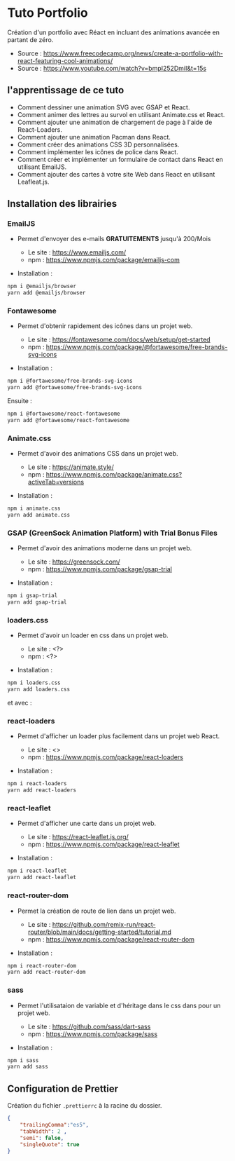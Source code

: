 # Tuto Portfolio

Création d'un portfolio avec Réact en incluant des animations avancée en partant de zéro.

- Source : <https://www.freecodecamp.org/news/create-a-portfolio-with-react-featuring-cool-animations/>
- Source : <https://www.youtube.com/watch?v=bmpI252DmiI&t=15s>

## l'apprentissage de ce tuto

- Comment dessiner une animation SVG avec GSAP et React.
- Comment animer des lettres au survol en utilisant Animate.css et React.
- Comment ajouter une animation de chargement de page à l'aide de React-Loaders.
- Comment ajouter une animation Pacman dans React.
- Comment créer des animations CSS 3D personnalisées.
- Comment implémenter les icônes de police dans React.
- Comment créer et implémenter un formulaire de contact dans React en utilisant EmailJS.
- Comment ajouter des cartes à votre site Web dans React en utilisant Leafleat.js.

## Installation des librairies

### EmailJS

- Permet d'envoyer des e-mails **GRATUITEMENTS** jusqu'à 200/Mois

  - Le site : <https://www.emailjs.com/>
  - npm : <https://www.npmjs.com/package/emailjs-com>

- Installation :
  
``` bash
npm i @emailjs/browser
yarn add @emailjs/browser
```

### Fontawesome

- Permet d'obtenir rapidement des icônes dans un projet web.

  - Le site : <https://fontawesome.com/docs/web/setup/get-started>
  - npm : <https://www.npmjs.com/package/@fortawesome/free-brands-svg-icons>

- Installation :
  
``` bash
npm i @fortawesome/free-brands-svg-icons
yarn add @fortawesome/free-brands-svg-icons
```

Ensuite :

``` bash
npm i @fortawesome/react-fontawesome
yarn add @fortawesome/react-fontawesome
```

### Animate.css

- Permet d'avoir des animations CSS dans un projet web.

  - Le site : <https://animate.style/>
  - npm : <https://www.npmjs.com/package/animate.css?activeTab=versions>

- Installation :
  
``` bash
npm i animate.css
yarn add animate.css
```

### GSAP (GreenSock Animation Platform) with Trial Bonus Files

- Permet d'avoir des animations moderne dans un projet web.

  - Le site : <https://greensock.com/>
  - npm : <https://www.npmjs.com/package/gsap-trial>

- Installation :
  
``` bash
npm i gsap-trial
yarn add gsap-trial
```

### loaders.css

- Permet d'avoir un loader en css dans un projet web.

  - Le site : <?>
  - npm : <?>

- Installation :
  
``` bash
npm i loaders.css
yarn add loaders.css
```

et avec :

### react-loaders

- Permet d'afficher un loader plus facilement dans un projet web React.

  - Le site : <>
  - npm : <https://www.npmjs.com/package/react-loaders>

- Installation :
  
``` bash
npm i react-loaders
yarn add react-loaders
```

### react-leaflet

- Permet d'afficher une carte dans un projet web.

  - Le site : <https://react-leaflet.js.org/>
  - npm : <https://www.npmjs.com/package/react-leaflet>

- Installation :
  
``` bash
npm i react-leaflet
yarn add react-leaflet
```

### react-router-dom

- Permet la création de route de lien dans un projet web.

  - Le site : <https://github.com/remix-run/react-router/blob/main/docs/getting-started/tutorial.md>
  - npm : <https://www.npmjs.com/package/react-router-dom>

- Installation :
  
``` bash
npm i react-router-dom
yarn add react-router-dom
```

### sass

- Permet l'utilisataion de variable et d'héritage dans le css dans pour un projet web.

  - Le site : <https://github.com/sass/dart-sass>
  - npm : <https://www.npmjs.com/package/sass>

- Installation :
  
``` bash
npm i sass
yarn add sass
```

## Configuration de Prettier

Création du fichier `.prettierrc` à la racine du dossier.

```json
{
    "trailingComma":"es5",
    "tabWidth": 2 ,
    "semi": false,
    "singleQuote": true
}
```
